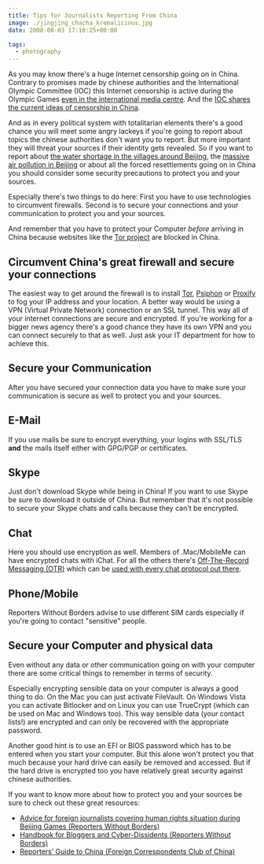 ```yaml
---
title: Tips for Journalists Reporting From China
image: ./jingjing_chacha_kremalicious.jpg
date: 2008-08-03 17:10:25+00:00

tags:
  - photography
---
```


As you may know there's a huge Internet censorship going on in China. Contrary to promises made by chinese authorities and the International Olympic Committee (IOC) this Internet censorship is active during the Olympic Games [even in the international media centre](http://news.bbc.co.uk/2/hi/asia-pacific/7532338.stm). And the [IOC shares the current ideas of censorship in China](http://www.rsf.org/article.php3?id_article=26461).

And as in every political system with totalitarian elements there's a good chance you will meet some angry lackeys if you're going to report about topics the chinese authorities don't want you to report. But more important they will threat your sources if their identity gets revealed. So if you want to report about [the water shortage in the villages around Beijing](http://www.voanews.com/english/2008-06-27-voa10.cfm), the [massive air pollution in Beijing](http://english.chosun.com/w21data/html/news/200807/200807300031.html) or about all the forced resettlements going on in China you should consider some security precautions to protect you and your sources.

Especially there's two things to do here: First you have to use technologies to circumvent firewalls. Second is to secure your connections and your communication to protect you and your sources.

And remember that you have to protect your Computer _before_ arriving in China because websites like the [Tor project](http://www.torproject.org) are blocked in China.

## Circumvent China's great firewall and secure your connections

The easiest way to get around the firewall is to install [Tor](http://www.torproject.org), [Psiphon](http://psiphon.civisec.org/) or [Proxify](https://proxify.com/) to fog your IP address and your location. A better way would be using a VPN (Virtual Private Network) connection or an SSL tunnel. This way all of your internet connections are secure and encrypted. If you're working for a bigger news agency there's a good chance they have its own VPN and you can connect securely to that as well. Just ask your IT department for how to achieve this.

## Secure your Communication

After you have secured your connection data you have to make sure your communication is secure as well to protect you and your sources.

## E-Mail

If you use mails be sure to encrypt everything, your logins with SSL/TLS **and** the mails itself either with GPG/PGP or certificates.

## Skype

Just don't download Skype while being in China! If you want to use Skype be sure to download it outside of China. But remember that it's not possible to secure your Skype chats and calls because they can't be encrypted.

## Chat

Here you should use encryption as well. Members of .Mac/MobileMe can have encrypted chats with iChat. For all the others there's [Off-The-Record Messaging (OTR)](http://en.wikipedia.org/wiki/Off-the-Record_Messaging) which can be [used with every chat protocol out there](http://www.cypherpunks.ca/otr/).

## Phone/Mobile

Reporters Without Borders advise to use different SIM cards especially if you're going to contact "sensitive" people.

## Secure your Computer and physical data

Even without any data or other communication going on with your computer there are some critical things to remember in terms of security.

Especially encrypting sensible data on your computer is always a good thing to do. On the Mac you can just activate FileVault. On Windows Vista you can activate Bitlocker and on Linux you can use TrueCrypt (which can be used on Mac and Windows too). This way sensible data (your contact lists!) are encrypted and can only be recovered with the appropriate password.

Another good hint is to use an EFI or BIOS password which has to be entered when you start your computer. But this alone won't protect you that much because your hard drive can easily be removed and accessed. But if the hard drive is encrypted too you have relatively great security against chinese authorities.

If you want to know more about how to protect you and your sources be sure to check out these great resources:

- [Advice for foreign journalists covering human rights situation during Beijing Games (Reporters Without Borders)](http://www.rsf.org/article.php3?id_article=27991)
- [Handbook for Bloggers and Cyber-Dissidents (Reporters Without Borders)](http://www.rsf.org./IMG/pdf/guide_gb_md.pdf)
- [Reporters’ Guide to China (Foreign Correspondents Club of China)](http://www.rsf.org/IMG/pdf/Guide_FCCC.pdf)
